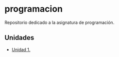 # programacion
Repositorio dedicado a la asignatura de programación.

## Unidades
- [Unidad 1.](Unidad-1)
